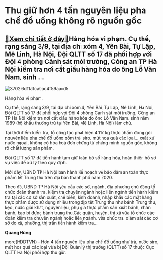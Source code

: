 Thu giữ hơn 4 tấn nguyên liệu pha chế đồ uống không rõ nguồn gốc
================================================================

[:gift:Xem chi tiết ở đây:gift:](https://hddtvn.com/thu-giu-hon-4-tan-nguyen-lieu-pha-che-do-uong-khong-ro-nguon-goc/)Hàng hóa vi phạm. Cụ thể, rạng sáng 3/9, tại địa chỉ xóm 4, Yên Bài, Tự Lập, Mê Linh, Hà Nội, Đội QLTT số 17 đã phối hợp với Đội 4 phòng Cảnh sát môi trường, Công an TP Hà Nội kiểm tra nơi cất giấu hàng hóa do ông Lỗ Văn Nam, sinh …
----------------------------------------------------------------------------------------------------------------------------------------------------------------------------------------------------------------------------------------





![3702 6d11a1ca0ac4f59aacd5](https://hddtvn.com/wp-content/uploads/2021/01/3702_6d11a1ca0ac4f59aacd5.jpg "Hàng hóa vi phạm.")


Hàng hóa vi phạm.



Cụ thể, rạng sáng 3/9, tại địa chỉ xóm 4, Yên Bài, Tự Lập, Mê Linh, Hà Nội, Đội QLTT số 17 đã phối hợp với Đội 4 phòng Cảnh sát môi trường, Công an TP Hà Nội kiểm tra nơi cất giấu hàng hóa do ông Lỗ Văn Nam, sinh năm 1989 (hộ khẩu thường trú tại Yên Bài, Mê Linh, Hà Nội) làm chủ.


Tại thời điểm kiểm tra, tổ công tác phát hiện 4.117 kg thực phẩm đóng gói nguyên liệu pha chế đồ uống gồm trà, siro, mứt hoa quả các loại… xuất xứ nước ngoài, không có hóa hoá đơn chứng từ chứng minh nguồn gốc, không rõ chất lượng sản phẩm.


Đội QLTT số 17 đã tiến hành tạm giữ toàn bộ số hàng hóa, hoàn thiện hồ sơ vụ việc để xử lý theo quy định.


Mới đây, UBND TP Hà Nội ban hành Kế hoạch về bảo đảm an toàn thực phẩm tết Trung thu trên địa bàn thành phố năm 2020.


Theo đó, UBND TP Hà Nội yêu cầu các sở, ngành, địa phương chủ động tổ chức đoàn thanh tra, kiểm tra chuyên ngành hoặc liên ngành tiến hành kiểm tra tại các cơ sở sản xuất, chế biến, kinh doanh, nhập khẩu các mặt hàng thực phẩm được sử dụng nhiều trong dịp tết Trung thu như bánh Trung thu, kẹo, nước giải khát, nguyên liệu, phụ gia thực phẩm sản xuất bánh, nhân bánh, bao bì đựng bánh trung thu.Các quận, huyện, thị xã vừa tổ chức các đoàn kiểm tra chuyên ngành hoặc liên ngành, vừa phúc tra, giám sát các cơ sở do xã, phường, thị trấn tiến hành kiểm tra…




**Quang Hùng**



more(HDDTVN) – Hơn 4 tấn nguyên liệu pha chế đồ uống như trà, nước siro, mứt hoa quả các loại vừa bị Đội Quản lý thị trường (QLTT) số 17 thuộc Cục QLTT Hà Nội phối hợp thu giữ.

